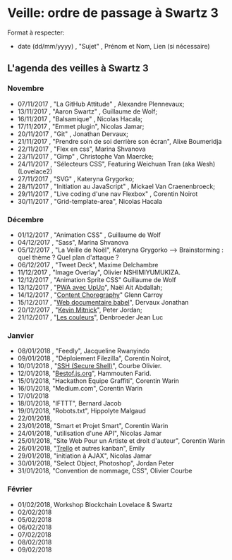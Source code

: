 ﻿# Veille: ordre de passage à Swartz 3

Format à respecter:   
- date (dd/mm/yyyy) , "Sujet" ,  Prénom et Nom, Lien (si nécessaire)

## L'agenda des veilles à Swartz 3

### Novembre
- 07/11/2017 , "La GitHub Attitude" , Alexandre Plennevaux;
- 13/11/2017 , "Aaron Swartz" , Guillaume de Wolf;
- 16/11/2017 , "Balsamique" , Nicolas Hacala;
- 17/11/2017 , "Emmet plugin", Nicolas Jamar;
- 20/11/2017 , "Git" , Jonathan Dervaux;
- 21/11/2017 , "Prendre soin de soi derrière son écran", Alixe Boumeridja
- 22/11/2017 , "Flex en css", Marina Shvanova
- 23/11/2017 , "Gimp" , Christophe Van Maercke;
- 24/11/2017 , "Sélecteurs CSS", Featuring Weichuan Tran (aka Wesh) (Lovelace2)
- 27/11/2017 , "SVG" , Kateryna Grygorko;
- 28/11/2017 , "Initiation au JavaScript" , Mickael Van Craenenbroeck;
- 29/11/2017 , "Live coding d'une nav Flexbox" , Corentin Noirot
- 30/11/2017 , "Grid-template-area", Nicolas Hacala

### Décembre
- 01/12/2017 , "Animation CSS" , Guillaume de Wolf
- 04/12/2017 , "Sass", Marina Shvanova
- 05/12/2017 , "La Veille de Noël", Kateryna Grygorko --> Brainstorming : quel thème ? Quel plan d'attaque ?
- 06/12/2017 , "Tweet Deck", Maxime Delchambre
- 11/12/2017 , "Image Overlay", Olivier NSHIMIYUMUKIZA.
- 12/12/2017 , "Animation Sprite CSS" Guillaume de Wolf
- 13/12/2017 , "[PWA avec UpUp](https://docs.google.com/presentation/d/e/2PACX-1vT0h4AzNjDymWVFWwjDIjzFrGpYY6Xlsy2-5B6cEfpNZKCS-20m_aE9V7dcIPjFSxGlNtearsyUI_sB/pub?start=false&loop=false&delayms=3000#slide=id.g2c236503c0_0_62)", Naël Ait Abdallah;
- 14/12/2017 , "[Content Choregraphy](https://docs.google.com/presentation/d/1SuC4WUeDe3LiICCv8MSmaiXvySmaMXUtfXnpwZMM9ug/edit?usp=sharing)" Glenn Carroy
- 15/12/2017 , "[Web documentaire babel](https://github.com/DervauxJonathan/babel)", Dervaux Jonathan
- 20/12/2017 , "[Kevin Mitnick](https://docs.google.com/presentation/d/1T9dOy_EcCf69BxLawNspDSHAB8Y8ZswLEeA-mkDkVpg/edit#slide=id.g2bc0f9ed64_0_232)", Peter Jordan;
- 21/12/2017 , "[Les couleurs](https://docs.google.com/presentation/d/e/2PACX-1vS_fHGMYaBMAp4WvlgrahzASjQYC1eW_yc8Ctc-xgGTg77bdyMlRfqlf79f5XlHLQOkq8ZRYPukqFUI/pub?start=false&loop=false&delayms=3000)", Denbroeder Jean Luc

### Janvier
- 08/01/2018 , "Feedly", Jacqueline Rwanyindo
- 09/01/2018 , "Déploiement Filezilla", Corentin Noirot,
- 10/01/2018 , "[SSH (Secure Shell)](https://docs.google.com/presentation/d/1q-8Op4PeBkb7-3K0R3cCc63cs8vuSVsiG5_Lz3sFQbI/edit#slide=id.p)", Courbe Olivier.
- 12/01/2018, "[Bestof.js.org](https://bestof.js.org/)", Hammouten Farid. 
- 15/01/2018, "Hackathon Equipe Graffiti", Corentin Warin
- 16/01/2018, "Medium.com", Corentin Warin
- 17/01/2018
- 18/01/2018, "IFTTT", Bernard Jacob	
- 19/01/2018, "Robots.txt", Hippolyte Malgaud
- 22/01/2018, 
- 23/01/2018, "Smart et Projet Smart", Corentin Warin
- 24/01/2018, "utilisation d'une API", Nicolas Jamar
- 25/01/2018, "Site Web Pour un Artiste et droit d'auteur", Corentin Warin
- 26/01/2018, "[Trello](https://trello.com) et autres kanban", Emily
- 29/01/2018, "initiation à AJAX", Nicolas Jamar
- 30/01/2018, "Select Object, Photoshop", Jordan Peter
- 31/01/2018, "Convention de nommage, CSS", Olivier Courbe

### Février
- 01/02/2018, Workshop Blockchain Lovelace & Swartz
- 02/02/2018
- 05/02/2018
- 06/02/2018
- 07/02/2018
- 08/02/2018
- 09/02/2018
